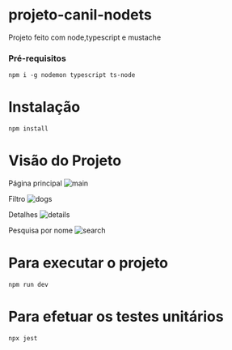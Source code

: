 # projeto-canil-nodets
Projeto feito com node,typescript e mustache

### Pré-requisitos
`npm i -g nodemon typescript ts-node`

# Instalação
`npm install`

# Visão do Projeto

Página principal
![main](https://user-images.githubusercontent.com/94862631/167271166-598b3856-9338-4e3c-a32f-644a84b8da33.png)
 </br>
 
Filtro
![dogs](https://user-images.githubusercontent.com/94862631/167271395-d67e64dd-0ff4-4ac9-ab63-091757597483.png)
</br>

Detalhes
![details](https://user-images.githubusercontent.com/94862631/167271459-f162a5d6-c158-4b27-97b3-e117680067d6.png)
</br>

Pesquisa por nome
![search](https://user-images.githubusercontent.com/94862631/167271424-9418574f-32da-45e8-abad-9ceaff868765.png)




# Para executar o projeto
`npm run dev`

# Para efetuar os testes unitários
`npx jest`
